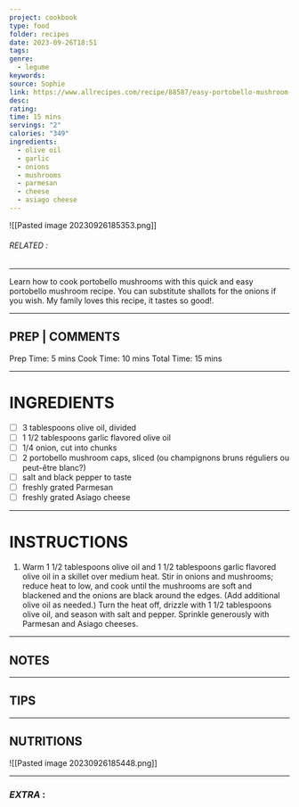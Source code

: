 ```yaml
---
project: cookbook
type: food
folder: recipes
date: 2023-09-26T18:51
tags: 
genre:
  - legume
keywords: 
source: Sophie
link: https://www.allrecipes.com/recipe/88587/easy-portobello-mushroom-saute/
desc: 
rating: 
time: 15 mins
servings: "2"
calories: "349"
ingredients:
  - olive oil
  - garlic
  - onions
  - mushrooms
  - parmesan
  - cheese
  - asiago cheese
---
```


![[Pasted image 20230926185353.png]]
###### *RELATED* : 
---
Learn how to cook portobello mushrooms with this quick and easy portobello mushroom recipe. You can substitute shallots for the onions if you wish. My family loves this recipe, it tastes so good!.

---
## PREP | COMMENTS

Prep Time: 5 mins
Cook Time: 10 mins
Total Time: 15 mins

---
# INGREDIENTS

- [ ] 3 tablespoons olive oil, divided
- [ ] 1 1/2 tablespoons garlic flavored olive oil
- [ ] 1/4 onion, cut into chunks
- [ ] 2 portobello mushroom caps, sliced (ou champignons bruns réguliers ou peut-être blanc?)
- [ ] salt and black pepper to taste
- [ ] freshly grated Parmesan
- [ ] freshly grated Asiago cheese

---
# INSTRUCTIONS

1. Warm 1 1/2 tablespoons olive oil and 1 1/2 tablespoons garlic flavored olive oil in a skillet over medium heat. Stir in onions and mushrooms; reduce heat to low, and cook until the mushrooms are soft and blackened and the onions are black around the edges. (Add additional olive oil as needed.) Turn the heat off, drizzle with 1 1/2 tablespoons olive oil, and season with salt and pepper. Sprinkle generously with Parmesan and Asiago cheeses.

---
## NOTES



---
## TIPS



---
## NUTRITIONS

![[Pasted image 20230926185448.png]]

---
### *EXTRA* :



